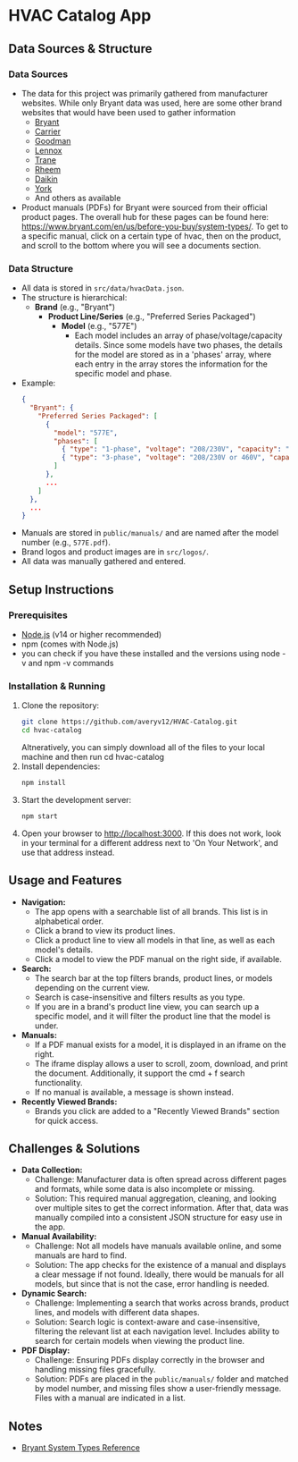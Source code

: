 # HVAC Catalog App

## Data Sources & Structure

### Data Sources
- The data for this project was primarily gathered from manufacturer websites. While only Bryant data was used, here are some other brand websites that would have been used to gather information
  - [Bryant](https://www.bryant.com/en/us/before-you-buy/system-types/)
  - [Carrier](https://www.carrier.com/residential/en/us/products/)
  - [Goodman](https://www.goodmanmfg.com/products)
  - [Lennox](https://www.lennox.com/products/)
  - [Trane](https://www.trane.com/residential/en/products.html)
  - [Rheem](https://www.rheem.com/products/residential/)
  - [Daikin](https://www.daikin.com/products/ac/)
  - [York](https://www.york.com/residential-equipment)
  - And others as available
- Product manuals (PDFs) for Bryant were sourced from their official product pages. The overall hub for these pages can be found here: https://www.bryant.com/en/us/before-you-buy/system-types/. To get to a specific manual, click on a certain type of hvac, then on the product, and scroll to the bottom where you will see a documents section.

### Data Structure
- All data is stored in `src/data/hvacData.json`.
- The structure is hierarchical:
  - **Brand** (e.g., "Bryant")
    - **Product Line/Series** (e.g., "Preferred Series Packaged")
      - **Model** (e.g., "577E")
        - Each model includes an array of phase/voltage/capacity details. Since some models have two phases, the details for the model are stored as in a 'phases' array, where each entry in the array stores the information for the specific model and phase.
- Example:
  ```json
  {
    "Bryant": {
      "Preferred Series Packaged": [
        {
          "model": "577E",
          "phases": [
            { "type": "1-phase", "voltage": "208/230V", "capacity": "2-5 tons" },
            { "type": "3-phase", "voltage": "208/230V or 460V", "capacity": "2-5 tons" }
          ]
        },
        ...
      ]
    },
    ...
  }
  ```
- Manuals are stored in `public/manuals/` and are named after the model number (e.g., `577E.pdf`).
- Brand logos and product images are in `src/logos/`.
- All data was manually gathered and entered.

## Setup Instructions

### Prerequisites
- [Node.js](https://nodejs.org/) (v14 or higher recommended)
- npm (comes with Node.js)
- you can check if you have these installed and the versions using node -v and npm -v commands

### Installation & Running
1. Clone the repository:
   ```bash
   git clone https://github.com/averyv12/HVAC-Catalog.git
   cd hvac-catalog
   ```
   Altneratively, you can simply download all of the files to your local machine and then run cd hvac-catalog
2. Install dependencies:
   ```bash
   npm install
   ```
3. Start the development server:
   ```bash
   npm start
   ```
4. Open your browser to [http://localhost:3000](http://localhost:3000). If this does not work, look in your terminal for a different address next to 'On Your Network', and use that address instead.

## Usage and Features

- **Navigation:**
  - The app opens with a searchable list of all brands. This list is in alphabetical order.
  - Click a brand to view its product lines.
  - Click a product line to view all models in that line, as well as each model's details.
  - Click a model to view the PDF manual on the right side, if available.
- **Search:**
  - The search bar at the top filters brands, product lines, or models depending on the current view.
  - Search is case-insensitive and filters results as you type.
  - If you are in a brand's product line view, you can search up a specific model, and it will filter the product line that the model is under.
- **Manuals:**
  - If a PDF manual exists for a model, it is displayed in an iframe on the right.
  - The iframe display allows a user to scroll, zoom, download, and print the document. Additionally, it support the cmd + f search functionality.
  - If no manual is available, a message is shown instead.
- **Recently Viewed Brands:**
  - Brands you click are added to a "Recently Viewed Brands" section for quick access.

## Challenges & Solutions

- **Data Collection:**
  - Challenge: Manufacturer data is often spread across different pages and formats, while some data is also incomplete or missing. 
  - Solution: This required manual aggregation, cleaning, and looking over multiple sites to get the correct information. After that, data was manually compiled into a consistent JSON structure for easy use in the app.
- **Manual Availability:**
  - Challenge: Not all models have manuals available online, and some manuals are hard to find.
  - Solution: The app checks for the existence of a manual and displays a clear message if not found. Ideally, there would be manuals for all models, but since that is not the case, error handling is needed.
- **Dynamic Search:**
  - Challenge: Implementing a search that works across brands, product lines, and models with different data shapes.
  - Solution: Search logic is context-aware and case-insensitive, filtering the relevant list at each navigation level. Includes ability to search for certain models when viewing the product line.
- **PDF Display:**
  - Challenge: Ensuring PDFs display correctly in the browser and handling missing files gracefully.
  - Solution: PDFs are placed in the `public/manuals/` folder and matched by model number, and missing files show a user-friendly message. Files with a manual are indicated in a list.

## Notes
- [Bryant System Types Reference](https://www.bryant.com/en/us/before-you-buy/system-types/)
